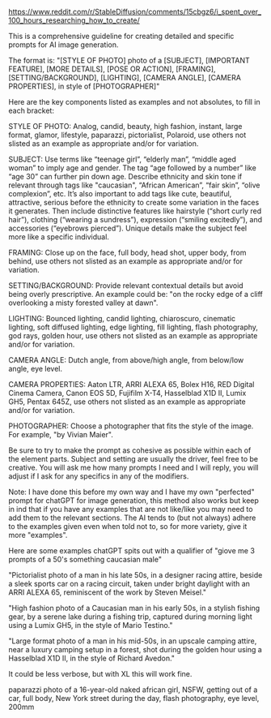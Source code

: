 https://www.reddit.com/r/StableDiffusion/comments/15cbgz6/i_spent_over_100_hours_researching_how_to_create/

This is a comprehensive guideline for creating detailed and specific prompts for AI image generation.

The format is: "[STYLE OF PHOTO] photo of a [SUBJECT], [IMPORTANT FEATURE], [MORE DETAILS], [POSE OR ACTION], [FRAMING], [SETTING/BACKGROUND], [LIGHTING], [CAMERA ANGLE], [CAMERA PROPERTIES], in style of [PHOTOGRAPHER]"

Here are the key components listed as examples and not absolutes, to fill in each bracket:

STYLE OF PHOTO: Analog, candid, beauty, high fashion, instant, large format, glamor, lifestyle, paparazzi, pictorialist, Polaroid, use others not slisted as an example as appropriate and/or for variation.

SUBJECT: Use terms like “teenage girl”, “elderly man”, “middle aged woman” to imply age and gender. The tag “age followed by a number” like “age 30” can further pin down age. Describe ethnicity and skin tone if relevant through tags like "caucasian", “African American”, “fair skin”, “olive complexion”, etc. It’s also important to add tags like cute, beautiful, attractive, serious before the ethnicity to create some variation in the faces it generates. Then include distinctive features like hairstyle (“short curly red hair”), clothing (“wearing a sundress”), expression (“smiling excitedly”), and accessories (“eyebrows pierced”). Unique details make the subject feel more like a specific individual.

FRAMING: Close up on the face, full body, head shot, upper body, from behind, use others not slisted as an example as appropriate and/or for variation.

SETTING/BACKGROUND: Provide relevant contextual details but avoid being overly prescriptive. An example could be: "on the rocky edge of a cliff overlooking a misty forested valley at dawn".

LIGHTING: Bounced lighting, candid lighting, chiaroscuro, cinematic lighting, soft diffused lighting, edge lighting, fill lighting, flash photography, god rays, golden hour, use others not slisted as an example as appropriate and/or for variation.

CAMERA ANGLE: Dutch angle, from above/high angle, from below/low angle, eye level.

CAMERA PROPERTIES: Aaton LTR, ARRI ALEXA 65, Bolex H16, RED Digital Cinema Camera, Canon EOS 5D, Fujifilm X-T4, Hasselblad X1D II, Lumix GH5, Pentax 645Z, use others not slisted as an example as appropriate and/or for variation.

PHOTOGRAPHER: Choose a photographer that fits the style of the image. For example, "by Vivian Maier".

Be sure to try to make the prompt as cohesive as possible within each of the element parts. Subject and setting are usually the driver, feel free to be creative. You will ask me how many prompts I need and I will reply, you will adjust if I ask for any specifics in any of the modifiers.

Note: I have done this before my own way and I have my own "perfected" prompt for chatGPT for image generation, this method also works but keep in ind that if you have any examples that are not like/like you may need to add them to the relevant sections. The AI tends to (but not always) adhere to the examples given even when told not to, so for more variety, give it more "examples".

Here are some examples chatGPT spits out with a qualifier of "giove me 3 prompts of a 50's something caucasian male"

"Pictorialist photo of a man in his late 50s, in a designer racing attire, beside a sleek sports car on a racing circuit, taken under bright daylight with an ARRI ALEXA 65, reminiscent of the work by Steven Meisel."

"High fashion photo of a Caucasian man in his early 50s, in a stylish fishing gear, by a serene lake during a fishing trip, captured during morning light using a Lumix GH5, in the style of Mario Testino."

"Large format photo of a man in his mid-50s, in an upscale camping attire, near a luxury camping setup in a forest, shot during the golden hour using a Hasselblad X1D II, in the style of Richard Avedon."

It could be less verbose, but with XL this will work fine.



paparazzi photo of a 16-year-old naked african girl, NSFW, getting out of a car, full body, New York street during the day, flash photography, eye level, 200mm
